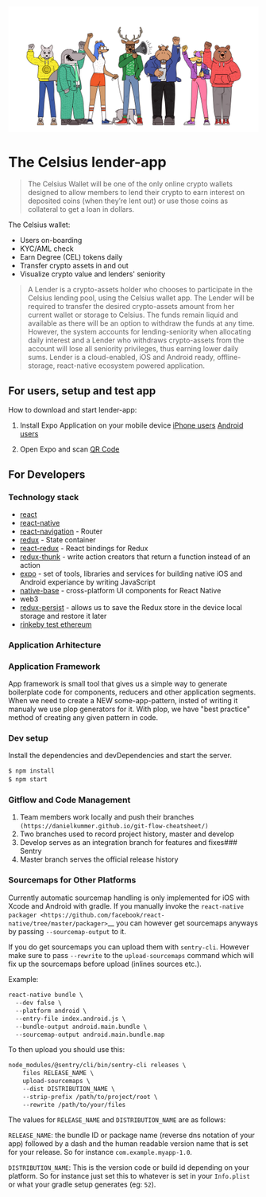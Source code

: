 ![Power to the people](./src/assets/power-to-the-people.png)

# The Celsius lender-app
>The Celsius Wallet will be one of the only online crypto wallets designed to allow members to lend their crypto to earn interest on deposited coins (when they’re lent out) or use those coins as collateral to get a loan in dollars.


The Celsius wallet:
  - Users on-boarding
  - KYC/AML check
  - Earn Degree (CEL) tokens daily
  - Transfer crypto assets in and out
  - Visualize crypto value and lenders' seniority 


> A Lender is a crypto-assets holder who chooses to participate in the Celsius lending pool, using the Celsius wallet app. The Lender will be required to transfer the desired crypto-assets amount from her current wallet or storage to Celsius. The funds remain liquid and available as there will be an option to withdraw the funds at any time. However, the system accounts for lending-seniority when allocating daily interest and a Lender who withdraws crypto-assets from the account will lose all seniority privileges, thus earning lower daily sums.
Lender is a cloud-enabled, iOS and Android ready, offline-storage, react-native ecosystem powered application.

## For users, setup and test app

How to download and start lender-app:

1. Install Expo Application on your mobile device
[iPhone users](https://itunes.apple.com/us/app/expo-client/id982107779)
[Android users](https://play.google.com/store/apps/details?id=host.exp.exponent&hl=en)

2. Open Expo and scan [QR Code](https://expo.io/@mvp/lender-app)

## For Developers

### Technology stack

* [react](https://github.com/facebook/react)
* [react-native](https://github.com/facebook/react-native)
* [react-navigation](https://github.com/react-community/react-navigation) - Router
* [redux](https://github.com/reactjs/redux) -  State container
* [react-redux](https://github.com/reactjs/react-redux) - React bindings for Redux
* [redux-thunk](https://stackoverflow.com/questions/35411423/how-to-dispatch-a-redux-action-with-a-timeout/35415559#35415559) - write action creators that return a function instead of an action
* [expo](https://docs.expo.io/versions/latest/index.html) - set of tools, libraries and services for building native iOS and Android experiance by writing JavaScript
* [native-base](https://docs.nativebase.io/) - cross-platform UI components for React Native
* web3
* [redux-persist](https://www.npmjs.com/package/redux-persist) - allows us to save the Redux store in the device local storage and restore it later
* [rinkeby test ethereum](https://rinkeby.etherscan.io/)
### Application Arhitecture

### Application Framework
App framework is small tool that gives us a simple way to generate
boilerplate code for components, reducers and other application segments.
When we need to create a NEW some-app-pattern, insted of writing it manualy
we use plop generators for it.
With plop, we have "best practice" method of creating any given 
pattern in code.
 
### Dev setup

Install the dependencies and devDependencies and start the server.

```sh
$ npm install
$ npm start
```

### Gitflow and Code Management
1. Team members work locally and push their branches `(https://danielkummer.github.io/git-flow-cheatsheet/)`
2. Two branches used to record project history, master and develop
3. Develop serves as an integration branch for features and fixes### Sentry
4. Master branch serves the official release history

### Sourcemaps for Other Platforms

Currently automatic sourcemap handling is only implemented for iOS with
Xcode and Android with gradle.  If you manually invoke the `react-native
packager <https://github.com/facebook/react-native/tree/master/packager>`__
you can however get sourcemaps anyways by passing `--sourcemap-output` to it.

If you do get sourcemaps you can upload them with ``sentry-cli``.  However
make sure to pass ``--rewrite`` to the ``upload-sourcemaps`` command which
will fix up the sourcemaps before upload (inlines sources etc.).

Example:

    react-native bundle \
      --dev false \
      --platform android \
      --entry-file index.android.js \
      --bundle-output android.main.bundle \
      --sourcemap-output android.main.bundle.map

To then upload you should use this:

    node_modules/@sentry/cli/bin/sentry-cli releases \
        files RELEASE_NAME \
        upload-sourcemaps \
        --dist DISTRIBUTION_NAME \
        --strip-prefix /path/to/project/root \
        --rewrite /path/to/your/files

The values for ``RELEASE_NAME`` and ``DISTRIBUTION_NAME`` are as follows:

``RELEASE_NAME``:
    the bundle ID or package name (reverse dns notation of your app)
    followed by a dash and the human readable version name that is set for
    your release.  So for instance ``com.example.myapp-1.0``.

``DISTRIBUTION_NAME``:
    This is the version code or build id depending on your platform.  So
    for instance just set this to whatever is set in your `Info.plist` or
    what your gradle setup generates (eg: ``52``).

